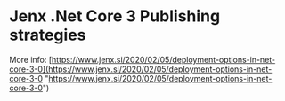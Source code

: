 # Jenx .Net Core 3 Publishing strategies
More info: [https://www.jenx.si/2020/02/05/deployment-options-in-net-core-3-0](https://www.jenx.si/2020/02/05/deployment-options-in-net-core-3-0 "https://www.jenx.si/2020/02/05/deployment-options-in-net-core-3-0") 



